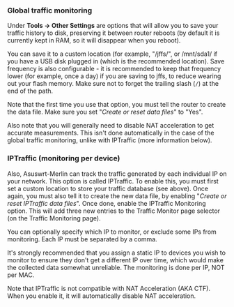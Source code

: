 ### Global traffic monitoring

Under **Tools -> Other Settings** are options that will allow you to save your traffic history to disk, preserving it between router reboots (by default it is currently kept in RAM, so it will disappear when you reboot).

You can save it to a custom location (for example, "/jffs/", or /mnt/sda1/ if you have a USB disk plugged in (which is the recommended location). Save frequency is also configurable - it is recommended to keep that frequency lower (for example, once a day) if you are saving to jffs, to reduce wearing out your flash memory.  Make sure not to forget the
trailing slash (`/`) at the end of the path.

Note that the first time you use that option, you must tell the router to create the data file.  Make sure you set "_Create or reset data files_" to "Yes".

Also note that you will generally need to disable NAT acceleration to get accurate measurements.  This isn't done automatically in the case of the global traffic monitoring, unlike with IPTraffic (more information below).


### IPTraffic (monitoring per device)

Also, Asuswrt-Merlin can track the traffic generated by each individual IP on your network.  This option is called IPTraffic.  To enable this, you must first set a custom location to store your traffic database (see above).  Once again, you must also tell it to create the new data file, by enabling "_Create or reset IPTraffic data files_".  Once done, enable the IPTraffic Monitoring option.  This will add three new entries to the Traffic Monitor page selector (on the Traffic Monitoring page).

You can optionally specify which IP to monitor, or exclude some IPs from monitoring.  Each IP must be separated by a comma.

It's strongly recommended that you assign a static IP to devices you wish to monitor to ensure they don't get a different IP over time, which would make the collected data somewhat unreliable.  The monitoring is done per IP, NOT per MAC.

Note that IPTraffic is not compatible with NAT Acceleration (AKA CTF).  When you enable it, it will automatically disable NAT acceleration.

